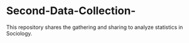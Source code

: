 # Second-Data-Collection-
This repository shares the gathering and sharing to analyze statistics in Sociology.
